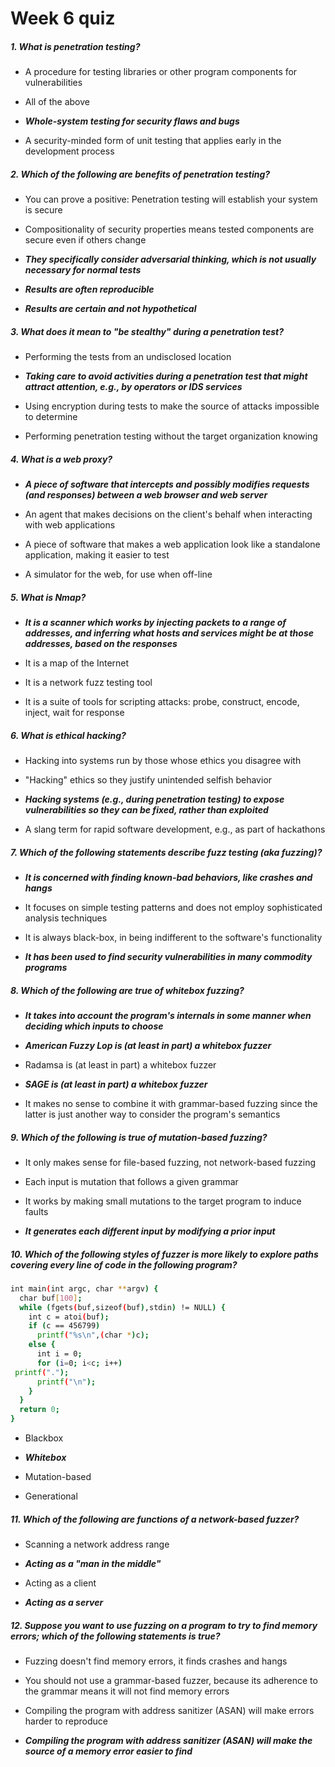 # Week 6 quiz

##### 1. What is penetration testing?

* A procedure for testing libraries or other program components for vulnerabilities

* All of the above

* ***Whole-system testing for security flaws and bugs***

* A security-minded form of unit testing that applies early in the development process

##### 2. Which of the following are benefits of penetration testing?

* You can prove a positive: Penetration testing will establish your system is secure

* Compositionality of security properties means tested components are secure even if others change

* ***They specifically consider adversarial thinking, which is not usually necessary for normal tests***

* ***Results are often reproducible***

* ***Results are certain and not hypothetical***

##### 3. What does it mean to "be stealthy" during a penetration test?

* Performing the tests from an undisclosed location

* ***Taking care to avoid activities during a penetration test that might attract attention, e.g., by operators or IDS services***

* Using encryption during tests to make the source of attacks impossible to determine

* Performing penetration testing without the target organization knowing

##### 4. What is a web proxy?

* ***A piece of software that intercepts and possibly modifies requests (and responses) between a web browser and web server***

* An agent that makes decisions on the client's behalf when interacting with web applications

* A piece of software that makes a web application look like a standalone application, making it easier to test

* A simulator for the web, for use when off-line

##### 5. What is Nmap?

* ***It is a scanner which works by injecting packets to a range of addresses, and inferring what hosts and services might be at those addresses, based on the responses***

* It is a map of the Internet

* It is a network fuzz testing tool

* It is a suite of tools for scripting attacks: probe, construct, encode, inject, wait for response

##### 6. What is ethical hacking?

* Hacking into systems run by those whose ethics you disagree with

* "Hacking" ethics so they justify unintended selfish behavior

* ***Hacking systems (e.g., during penetration testing) to expose vulnerabilities so they can be fixed, rather than exploited***

* A slang term for rapid software development, e.g., as part of hackathons

##### 7. Which of the following statements describe fuzz testing (aka fuzzing)?

* ***It is concerned with finding known-bad behaviors, like crashes and hangs***

* It focuses on simple testing patterns and does not employ sophisticated analysis techniques

* It is always black-box, in being indifferent to the software's functionality

* ***It has been used to find security vulnerabilities in many commodity programs***

##### 8. Which of the following are true of whitebox fuzzing?

* ***It takes into account the program's internals in some manner when deciding which inputs to choose***
* ***American Fuzzy Lop is (at least in part) a whitebox fuzzer***

* Radamsa is (at least in part) a whitebox fuzzer

* ***SAGE is (at least in part) a whitebox fuzzer***

* It makes no sense to combine it with grammar-based fuzzing since the latter is just another way to consider the program's semantics

##### 9. Which of the following is true of mutation-based fuzzing?

* It only makes sense for file-based fuzzing, not network-based fuzzing

* Each input is mutation that follows a given grammar

* It works by making small mutations to the target program to induce faults

* ***It generates each different input by modifying a prior input***

##### 10. Which of the following styles of fuzzer is more likely to explore paths covering every line of code in the following program?
```sh
int main(int argc, char **argv) {
  char buf[100];
  while (fgets(buf,sizeof(buf),stdin) != NULL) {
    int c = atoi(buf);
    if (c == 456799)
      printf("%s\n",(char *)c);
    else {
      int i = 0;
      for (i=0; i<c; i++)
 printf(".");
      printf("\n");
    }
  }
  return 0;
}
```
* Blackbox

* ***Whitebox***

* Mutation-based

* Generational

##### 11. Which of the following are functions of a network-based fuzzer?

* Scanning a network address range

* ***Acting as a "man in the middle"***
* Acting as a client

* ***Acting as a server***

##### 12. Suppose you want to use fuzzing on a program to try to find memory errors; which of the following statements is true?

* Fuzzing doesn't find memory errors, it finds crashes and hangs

* You should not use a grammar-based fuzzer, because its adherence to the grammar means it will not find memory errors

* Compiling the program with address sanitizer (ASAN) will make errors harder to reproduce

* ***Compiling the program with address sanitizer (ASAN) will make the source of a memory error easier to find***
